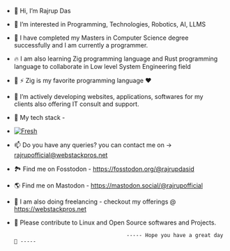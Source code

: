 - 👋 Hi, I’m Rajrup Das
- 👀 I’m interested in Programming, Technologies, Robotics, AI, LLMS
- 🌱 I have completed my Masters in Computer Science degree successfully and I am currently a programmer.
- 🔥 I am also learning Zig programming language and Rust programming language to collaborate in Low level System Engineering field
- 🦎 ⚡️ Zig is my favorite programming language ❤️
- 💞️ I’m actively developing websites, applications, softwares for my clients also offering IT consult and support.
- 🩷  My tech stack -
-  [![Fresh](https://fresh.deno.dev/fresh-badge.svg)](https://fresh.deno.dev)
- 📫 Do you have any queries?  you can contact me on -> rajrupofficial@webstackpros.net 
- 🏞️ Find me on Fosstodon - https://fosstodon.org/@rajrupdasid
- 🌎 Find me on Mastodon - https://mastodon.social/@rajrupofficial
- 🚜 I am also doing freelancing - checkout my offerings @ https://webstackpros.net
- 🐳 Please contribute to Linux and Open Source softwares and Projects.
  
                                             
                                          ----- Hope you have a great day 💞️ -----

<!---
RajrupDasid/RajrupDasid is a ✨ special ✨ repository because its `README.md` (this file) appears on your GitHub profile.
You can click the Preview link to take a look at your changes.
--->

